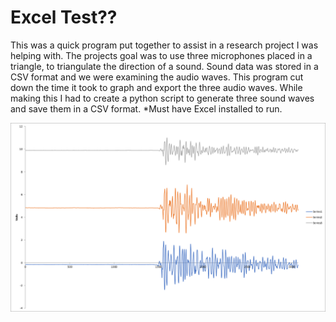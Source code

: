 # Excel Test?? 

This was a quick program put together to assist in a research project I was helping with. The projects goal was to use three microphones placed in a triangle, to triangulate the direction of a sound. Sound data was stored in a CSV format and we were examining the audio waves. This program cut down the time it took to graph and export the three audio waves. While making this I had to create a python script to generate three sound waves and save them in a CSV format. *Must have Excel installed to run.

![](Chart1.png?raw=true "Program Results")
